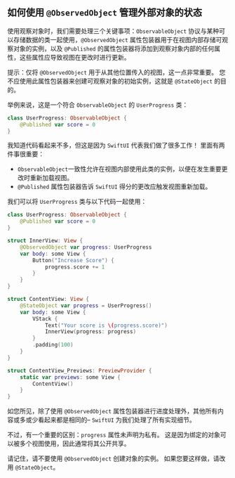 如何使用 `@ObservedObject` 管理外部对象的状态
----

使用观察对象时，我们需要处理三个关键事项：`ObservableObject` 协议与某种可以存储数据的类一起使用，`@ObservedObject` 属性包装器用于在视图内部存储可观察对象的实例，以及 `@Published` 的属性包装器将添加到观察对象内部的任何属性，这些属性应导致视图在更改时进行更新。

提示：仅将 `@ObservedObject` 用于从其他位置传入的视图，这一点非常重要。 您不应使用此属性包装器来创建可观察对象的初始实例，这就是 `@StateObject` 的目的。

举例来说，这是一个符合 `ObservableObject` 的 `UserProgress` 类：

```swift
class UserProgress: ObservableObject {
    @Published var score = 0
}
```

我知道代码看起来不多，但这是因为 `SwiftUI` 代表我们做了很多工作！ 里面有两件事很重要：

- `ObservableObject`一致性允许在视图内部使用此类的实例，以便在发生重要更改时重新加载视图。 
- `@Published` 属性包装器告诉 `SwiftUI` 得分的更改应触发视图重新加载。

我们可以将 `UserProgress` 类与以下代码一起使用：

```swift
class UserProgress: ObservableObject {
    @Published var score = 0
}

struct InnerView: View {
    @ObservedObject var progress: UserProgress
    var body: some View {
        Button("Increase Score") {
            progress.score += 1
        }
    }
}

struct ContentView: View {
    @StateObject var progress = UserProgress()
    var body: some View {
        VStack {
            Text("Your score is \(progress.score)")
            InnerView(progress: progress)
        }
        .padding(100)
    }
}

struct ContentView_Previews: PreviewProvider {
    static var previews: some View {
        ContentView()
    }
}
```

如您所见，除了使用 `@ObservedObject` 属性包装器进行进度处理外，其他所有内容或多或少看起来都是相同的– `SwiftUI` 为我们处理了所有实现细节。

不过，有一个重要的区别：`progress` 属性未声明为私有。 这是因为绑定的对象可以被多个视图使用，因此通常将其公开共享。

请记住，请不要使用 `@ObservedObject` 创建对象的实例。 如果您要这样做，请改用 `@StateObject`。